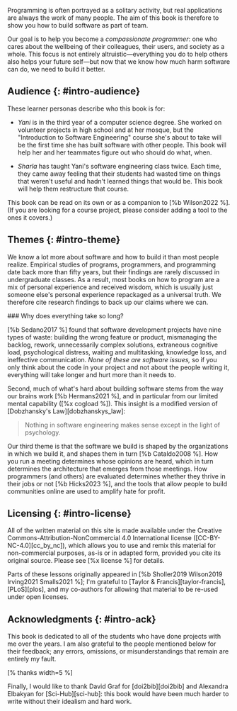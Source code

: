 Programming is often portrayed as a solitary activity,
but real applications are always the work of many people.
The aim of this book is therefore to show you
how to build software as part of team.

Our goal is to help you become a *compassionate programmer*:
one who cares about the wellbeing of their colleagues,
their users,
and society as a whole.
This focus is not entirely altruistic—everything you do to help others
also helps your future self—but now that we know how much harm software can do,
we need to build it better.

## Audience {: #intro-audience}

These learner personas describe who this book is for:

-   *Yani* is in the third year of a computer science degree.
    She worked on volunteer projects in high school and at her mosque,
    but the "Introduction to Software Engineering" course she's about to take
    will be the first time she has built software with other people.
    This book will help her and her teammates figure out who should do what, when.

-   *Sharla* has taught Yani's software engineering class twice.
    Each time,
    they came away feeling that
    their students had wasted time on things that weren't useful
    and hadn't learned things that would be.
    This book will help them restructure that course.

This book can be read on its own or as a companion to [%b Wilson2022 %].
(If you are looking for a course project,
please consider adding a tool to the ones it covers.)

## Themes {: #intro-theme}

We know a lot more about software and how to build it
than most people realize.
Empirical studies of programs, programmers, and programming date back more than fifty years,
but their findings are rarely discussed in undergraduate classes.
As a result,
most books on how to program are a mix of personal experience and received wisdom,
which is usually just someone else's personal experience repackaged as a universal truth.
We therefore cite research findings to back up our claims where we can.

<div class="callout" markdown="1">
### Why does everything take so long?

[%b Sedano2017 %] found that software development projects have nine types of waste:
building the wrong feature or product,
mismanaging the backlog,
rework,
unnecessarily complex solutions,
extraneous cognitive load,
psychological distress,
waiting and multitasking,
knowledge loss,
and ineffective communication.
*None of these are software issues,*
so if you only think about the code in your project and not about the people writing it,
everything will take longer and hurt more than it needs to.
</div>

Second,
much of what's hard about building software stems from
the way our brains work [%b Hermans2021 %],
and in particular from our limited mental capability ([%x cogload %]).
This insight is a modified version of [Dobzhansky's Law][dobzhanskys_law]:

> Nothing in software engineering makes sense except in the light of psychology.

Our third theme is that the software we build is shaped by
the organizations in which we build it,
and shapes them in turn [%b Cataldo2008 %].
How you run a meeting determines whose opinions are heard,
which in turn determines the architecture that emerges from those meetings.
How programmers (and others) are evaluated determines
whether they thrive in their jobs or not [%b Hicks2023 %],
and the tools that allow people to build communities online
are used to amplify hate for profit.

## Licensing {: #intro-license}

All of the written material on this site is made available
under the Creative Commons-Attribution-NonCommercial 4.0 International license
([CC-BY-NC-4.0][cc_by_nc]),
which allows you to use and remix this material for non-commercial purposes,
as-is or in adapted form,
provided you cite its original source.
Please see [%x license %] for details.

Parts of these lessons originally appeared in [%b Sholler2019 Wilson2019 Irving2021 Smalls2021 %];
I'm grateful to [Taylor & Francis][taylor-francis],
[PLoS][plos],
and my co-authors for allowing that material to be re-used under open licenses.

## Acknowledgments {: #intro-ack}

This book is dedicated to all of the students who have done projects with me over the years.
I am also grateful to the people mentioned below for their feedback;
any errors, omissions, or misunderstandings that remain are entirely my fault.

[% thanks width=5 %]

Finally,
I would like to thank David Graf for [doi2bib][doi2bib]
and Alexandra Elbakyan for [Sci-Hub][sci-hub]:
this book would have been much harder to write without their idealism and hard work.
